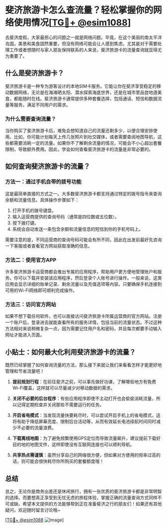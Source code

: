 # 斐济旅游卡怎么查流量？轻松掌握你的网络使用情况[[TG💪+ @esim1088](https://t.me/s/esim1088)]

去斐济度假，大家最担心的问题之一就是网络问题。毕竟，在这个美丽的南太平洋岛国，美景和美食固然重要，但没有网络可能会让人感到焦虑。尤其是对于需要处理工作或者想随时与家人朋友保持联系的人来说，斐济旅游卡的流量查询就显得尤为重要了。

## 什么是斐济旅游卡？

斐济旅游卡是一种专为游客设计的本地SIM卡服务。它能让你在斐济享受稳定的移动数据网络，无论是在海滩晒太阳、潜水探索海底世界，还是在城市里品尝地道美食，都能随时在线。斐济旅游卡通常提供多种套餐选择，包括通话、短信和数据流量等服务，满足不同用户的需求。

### 为什么需要查询流量？

当你购买了斐济旅游卡后，难免会想知道自己的流量还剩多少，以便合理安排使用。比如，你可能计划每天上传几张照片到社交媒体，或者需要查阅地图导航，这些都需要消耗一定的流量。如果你不了解剩余流量的情况，可能会不小心超出套餐限制，导致额外费用。因此，学会如何查看斐济旅游卡的流量是非常必要的。

## 如何查询斐济旅游卡的流量？

### 方法一：通过手机自带的拨号功能

这是最简单直接的方式之一。大多数斐济旅游卡都支持通过特定的拨号指令来查询余额和流量信息。具体操作步骤如下：

1. 打开手机的拨号键盘。
2. 输入运营商提供的查询号码（通常是四位数或五位数）。
3. 按下拨打键。
4. 系统会自动发送一条包含余额和流量信息的短信到你的手机号码上。

需要注意的是，不同运营商的查询号码可能会有所不同，因此在出发前最好先咨询一下客服或者查看官方网站获取准确的信息。

### 方法二：使用官方APP

许多斐济旅游卡运营商都会推出专属的应用程序，帮助用户更方便地管理账户和服务。你可以下载并安装该应用程序，然后登录个人账号进行操作。一般来说，这类应用会显示详细的账单记录、剩余流量以及充值选项等内容。只要确保手机连接到可用的Wi-Fi网络即可顺利完成操作。

### 方法三：访问官方网站

如果不想下载任何软件，也可以直接访问斐济旅游卡所属运营商的官方网站。注册一个账户后，登录进去就能查看所有的服务详情，包括当前的流量状态。不过这种方法相对来说稍微复杂一点，因为需要记住用户名和密码，并且每次都要手动输入网址才能进入页面。

## 小贴士：如何最大化利用斐济旅游卡的流量？

既然已经掌握了如何查询流量的方法，那么接下来就让我们来看看怎样才能更好地管理和节省流量吧！

1. **提前规划行程**：在前往斐济之前，可以事先做好功课，了解哪些地方有免费Wi-Fi覆盖，这样就可以尽量减少对移动数据的需求。
   
2. **关闭不必要的后台程序**：有些应用程序即使不主动打开也会偷偷消耗流量，所以记得定期检查并关闭那些不需要运行的任务。
   
3. **开启省电模式**：当发现流量快要耗尽时，可以尝试开启手机上的省电模式，这将有助于降低屏幕亮度、限制后台活动等，从而有效延长电池续航时间同时减少不必要的流量浪费。
   
4. **下载离线地图**：为了避免频繁使用GPS定位而导致流量飙升，建议提前下载好目的地的地图文件，这样即使没有互联网连接也可以顺利导航。

5. **共享热点需谨慎**：虽然分享自己的网络很方便，但如果对方使用的频率过高的话，则可能会很快耗尽你所购买的套餐额度哦！

## 总结

总之，无论你是商务出差还是休闲旅行，拥有一张优质的斐济旅游卡都是非常明智的选择。而要想真正享受到无忧无虑的旅程体验，掌握正确的流量查询方式同样不可或缺。希望本文提供的方法能够帮到正在准备斐济之行的朋友们！如果还有其他疑问，欢迎随时留言讨论哦~

[[TG💪+ @esim1088](https://t.me/s/esim1088) ![Image](https://i.postimg.cc/4NQfJmqS/Snipaste-2025-05-13-00-14-12.png)]